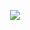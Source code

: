 <p align="center">
   <img src="https://skillicons.dev/icons?i=ts,py,solidjs,react,astro,nextjs,aws,dynamodb,threejs,tailwind,figma" />
</p>

<!--
**kasperworks/kasperworks** is a ✨ _special_ ✨ repository because its `README.md` (this file) appears on your GitHub profile.

Here are some ideas to get you started:

- 🔭 I’m currently working on ...
- 🌱 I’m currently learning ...
- 👯 I’m looking to collaborate on ...
- 🤔 I’m looking for help with ...
- 💬 Ask me about ...
- 📫 How to reach me: ...
- 😄 Pronouns: ...
- ⚡ Fun fact: ...
-->
